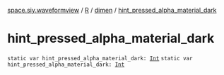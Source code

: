 [space.siy.waveformview](../../index.md) / [R](../index.md) / [dimen](index.md) / [hint_pressed_alpha_material_dark](./hint_pressed_alpha_material_dark.md)

# hint_pressed_alpha_material_dark

`static var hint_pressed_alpha_material_dark: `[`Int`](https://kotlinlang.org/api/latest/jvm/stdlib/kotlin/-int/index.html)
`static var hint_pressed_alpha_material_dark: `[`Int`](https://kotlinlang.org/api/latest/jvm/stdlib/kotlin/-int/index.html)